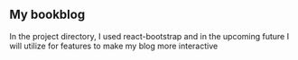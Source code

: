 
## My bookblog

In the project directory, I used react-bootstrap and in the upcoming future I will utilize for features to make my blog more interactive


